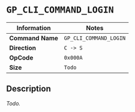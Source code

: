 # `GP_CLI_COMMAND_LOGIN`

| Information               | Notes |
|---                        |---    |
| **Command Name**          | `GP_CLI_COMMAND_LOGIN` |
| **Direction**             | `C -> S` |
| **OpCode**                | `0x000A` |
| **Size**                  | `Todo` |

## Description

_Todo._